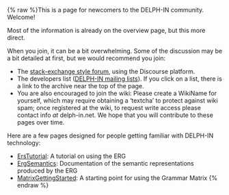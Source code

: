 {% raw %}This is a page for newcomers to the DELPH-IN community. Welcome!

Most of the information is already on the overview page, but this more
direct.

When you join, it can be a bit overwhelming. Some of the discussion may
be a bit detailed at first, but we would recommend you join:

- The [stack-exchange style forum](http://discourse.delph-in.net),
using the Discourse platform.
- The developers list ([DELPH-IN mailing
lists](http://lists.delph-in.net/)). If you click on a list, there
is a link to the archive near the top of the page.
- You are also encouraged to join the wiki: Please create a
WikiName for yourself, which may require obtaining a
‘textcha’ to protect against wiki spam; once registered at the wiki,
to request write access please contact info *at* delph-in.net. We
hope that you will contribute to these pages over time.

Here are a few pages designed for people getting familiar with DELPH-IN
technology:

- [ErsTutorial](https://delph-in.github.io/docs/howto/ErsTutorial): A tutorial on using the ERG
- [ErgSemantics](https://delph-in.github.io/docs/erg/ErgSemantics): Documentation of the semantic
representations produced by the ERG
- [MatrixGettingStarted](https://delph-in.github.io/docs/matrix/MatrixGettingStarted): A starting point for
using the Grammar Matrix
<update date omitted for speed>{% endraw %}